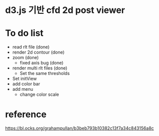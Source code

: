 # d3.js 기반 cfd 2d post viewer


# To do list

 - read rlt file (done)
 - render 2d contour (done)
 - zoom (done)
   - fixed axis bug (done)
 - render multi rlt files (done)
   - Set the same thresholds 
 - Set initView 
 - add color bar
 - add menu
   - change color scale 



# reference
https://bl.ocks.org/grahampullan/b3beb793b10382c13f7a34c843156a8c
